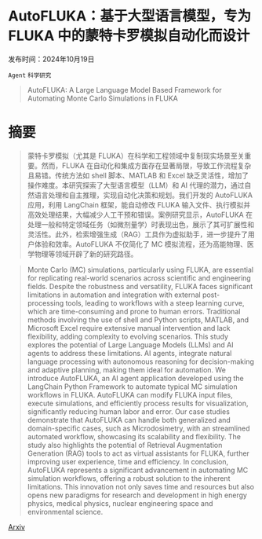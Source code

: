 # AutoFLUKA：基于大型语言模型，专为 FLUKA 中的蒙特卡罗模拟自动化而设计

发布时间：2024年10月19日

`Agent` `科学研究`

> AutoFLUKA: A Large Language Model Based Framework for Automating Monte Carlo Simulations in FLUKA

# 摘要

> 蒙特卡罗模拟（尤其是 FLUKA）在科学和工程领域中复制现实场景至关重要。然而，FLUKA 在自动化和集成方面存在显著局限，导致工作流程复杂且易错。传统方法如 shell 脚本、MATLAB 和 Excel 缺乏灵活性，增加了操作难度。本研究探索了大型语言模型（LLM）和 AI 代理的潜力，通过自然语言处理和自主推理，实现自动化决策和规划。我们开发的 AutoFLUKA 应用，利用 LangChain 框架，能自动修改 FLUKA 输入文件、执行模拟并高效处理结果，大幅减少人工干预和错误。案例研究显示，AutoFLUKA 在处理一般和特定领域任务（如微剂量学）时表现出色，展示了其可扩展性和灵活性。此外，检索增强生成（RAG）工具作为虚拟助手，进一步提升了用户体验和效率。AutoFLUKA 不仅简化了 MC 模拟流程，还为高能物理、医学物理等领域开辟了新的研究路径。

> Monte Carlo (MC) simulations, particularly using FLUKA, are essential for replicating real-world scenarios across scientific and engineering fields. Despite the robustness and versatility, FLUKA faces significant limitations in automation and integration with external post-processing tools, leading to workflows with a steep learning curve, which are time-consuming and prone to human errors. Traditional methods involving the use of shell and Python scripts, MATLAB, and Microsoft Excel require extensive manual intervention and lack flexibility, adding complexity to evolving scenarios. This study explores the potential of Large Language Models (LLMs) and AI agents to address these limitations. AI agents, integrate natural language processing with autonomous reasoning for decision-making and adaptive planning, making them ideal for automation. We introduce AutoFLUKA, an AI agent application developed using the LangChain Python Framework to automate typical MC simulation workflows in FLUKA. AutoFLUKA can modify FLUKA input files, execute simulations, and efficiently process results for visualization, significantly reducing human labor and error. Our case studies demonstrate that AutoFLUKA can handle both generalized and domain-specific cases, such as Microdosimetry, with an streamlined automated workflow, showcasing its scalability and flexibility. The study also highlights the potential of Retrieval Augmentation Generation (RAG) tools to act as virtual assistants for FLUKA, further improving user experience, time and efficiency. In conclusion, AutoFLUKA represents a significant advancement in automating MC simulation workflows, offering a robust solution to the inherent limitations. This innovation not only saves time and resources but also opens new paradigms for research and development in high energy physics, medical physics, nuclear engineering space and environmental science.

[Arxiv](https://arxiv.org/abs/2410.15222)